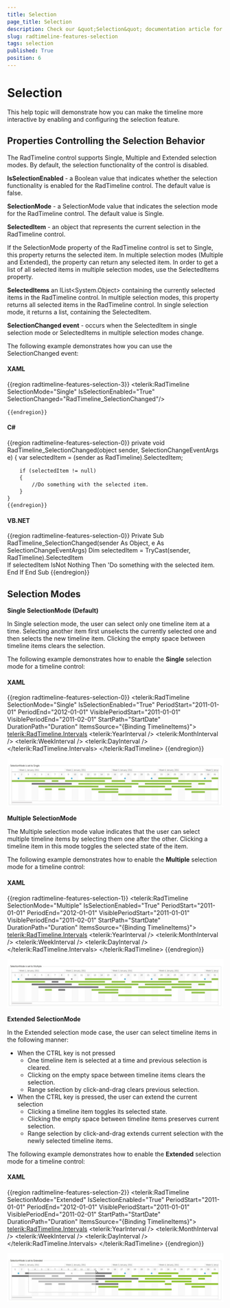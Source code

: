 ```yaml
---
title: Selection
page_title: Selection
description: Check our &quot;Selection&quot; documentation article for the RadTimeline WPF control.
slug: radtimeline-features-selection
tags: selection
published: True
position: 6
---
```


# Selection

This help topic will demonstrate how you can make the timeline more interactive by enabling and configuring the selection feature.      

## Properties Controlling the Selection Behavior

The RadTimeline control supports Single, Multiple and Extended selection modes. By default, the selection functionality of the control is disabled.

__IsSelectionEnabled__ - a Boolean value that indicates whether the selection functionality is enabled for the RadTimeline control. The default value is false.

__SelectionMode__ - a SelectionMode value that indicates the selection mode for the RadTimeline control. The default value is Single.        

__SelectedItem__ - an object that represents the current selection in the RadTimeline control.
        
If the SelectionMode property of the RadTimeline control is set to Single, this property returns the selected item.  In multiple selection modes (Multiple and Extended), the property can return any selected item. In order to get a list of all selected items in multiple selection modes, use the SelectedItems property.

__SelectedItems__ an IList<System.Object> containing the currently selected items in the RadTimeline control. In multiple selection modes, this property returns all selected items in the RadTimeline control. In single selection mode, it returns a list, containing the SelectedItem.        

__SelectionChanged event__ - occurs when the SelectedItem in single selection mode or SelectedItems in multiple selection modes change.        

The following example demonstrates how you can use the SelectionChanged event:

#### __XAML__

{{region radtimeline-features-selection-3}}
	<telerik:RadTimeline SelectionMode="Single"
	                     IsSelectionEnabled="True"
	                     SelectionChanged="RadTimeline_SelectionChanged"/>
	
	{{endregion}}

#### __C#__

{{region radtimeline-features-selection-0}}
	private void RadTimeline_SelectionChanged(object sender, SelectionChangeEventArgs e)
	{
	    var selectedItem = (sender as RadTimeline).SelectedItem;
	
	    if (selectedItem != null)
	    {
	        //Do something with the selected item.
	    }
	}
	{{endregion}}
	
#### __VB.NET__

{{region radtimeline-features-selection-0}}
	Private Sub RadTimeline_SelectionChanged(sender As Object, e As SelectionChangeEventArgs)
		Dim selectedItem = TryCast(sender, RadTimeline).SelectedItem			
		If selectedItem IsNot Nothing Then
		'Do something with the selected item.
		End If
	End Sub
	{{endregion}}

## Selection Modes

__Single SelectionMode (Default)__

In Single selection mode, the user can select only one timeline item at a time. Selecting another item first unselects the currently selected one and then selects the new timeline item. Clicking the empty space between timeline items clears the selection.        

The following example demonstrates how to enable the __Single__ selection mode for a timeline control:
        
#### __XAML__

{{region radtimeline-features-selection-0}}
	<telerik:RadTimeline SelectionMode="Single"
	                     IsSelectionEnabled="True"
	                     PeriodStart="2011-01-01"
	                     PeriodEnd="2012-01-01"
	                     VisiblePeriodStart="2011-01-01"
	                     VisiblePeriodEnd="2011-02-01"
	                     StartPath="StartDate"
	                     DurationPath="Duration"
	                     ItemsSource="{Binding TimelineItems}">
	    <telerik:RadTimeline.Intervals>
	        <telerik:YearInterval />
	        <telerik:MonthInterval />
	        <telerik:WeekInterval />
	        <telerik:DayInterval />
	    </telerik:RadTimeline.Intervals>
	</telerik:RadTimeline>
	{{endregion}}

![Rad Timeline-features-selection-0-Selection Mode Single](images/RadTimeline-features-selection-0-SelectionMode_Single.jpg)

__Multiple SelectionMode__

The Multiple selection mode value indicates that the user can select multiple timeline items by selecting them one after the other. Clicking a timeline item in this mode toggles the selected state of the item.

The following example demonstrates how to enable the __Multiple__ selection mode for a timeline control:

#### __XAML__

{{region radtimeline-features-selection-1}}
	<telerik:RadTimeline SelectionMode="Multiple"
	                     IsSelectionEnabled="True"
	                     PeriodStart="2011-01-01"
	                     PeriodEnd="2012-01-01"
	                     VisiblePeriodStart="2011-01-01"
	                     VisiblePeriodEnd="2011-02-01"
	                     StartPath="StartDate"
	                     DurationPath="Duration"
	                     ItemsSource="{Binding TimelineItems}">
	    <telerik:RadTimeline.Intervals>
	        <telerik:YearInterval />
	        <telerik:MonthInterval />
	        <telerik:WeekInterval />
	        <telerik:DayInterval />
	    </telerik:RadTimeline.Intervals>
	</telerik:RadTimeline>
	{{endregion}}

![Rad Timeline-features-selection-1-Selection Mode Multiple](images/RadTimeline-features-selection-1-SelectionMode_Multiple.jpg)

__Extended SelectionMode__

In the Extended selection mode case, the user can select timeline items in the following manner:

* When the CTRL key is not pressed
	* One timeline item is selected at a time and previous selection is cleared.
	* Clicking on the empty space between timeline items clears the selection.
	* Range selection by click-and-drag clears previous selection.
* When the CTRL key is pressed, the user can extend the current selection
	* Clicking a timeline item toggles its selected state.
	* Clicking the empty space between timeline items preserves current selection.
	* Range selection by click-and-drag extends current selection with the newly selected timeline items.

The following example demonstrates how to enable the __Extended__ selection mode for a timeline control:

#### __XAML__

{{region radtimeline-features-selection-2}}
	<telerik:RadTimeline SelectionMode="Extended"
	                     IsSelectionEnabled="True"
	                     PeriodStart="2011-01-01"
	                     PeriodEnd="2012-01-01"
	                     VisiblePeriodStart="2011-01-01"
	                     VisiblePeriodEnd="2011-02-01"
	                     StartPath="StartDate"
	                     DurationPath="Duration"
	                     ItemsSource="{Binding TimelineItems}">
	    <telerik:RadTimeline.Intervals>
	        <telerik:YearInterval />
	        <telerik:MonthInterval />
	        <telerik:WeekInterval />
	        <telerik:DayInterval />
	    </telerik:RadTimeline.Intervals>
	</telerik:RadTimeline>
	{{endregion}}

![Rad Timeline-features-selection-2-Selection Mode Extended](images/RadTimeline-features-selection-2-SelectionMode_Extended.jpg)